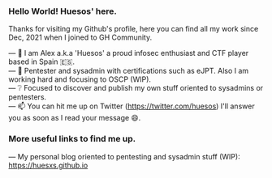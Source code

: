 ### Hello World! Huesos' here.

Thanks for visiting my Github's profile, here you can find all my work since Dec, 2021 when I joined to GH Community. 

— :man: I am Alex a.k.a 'Huesos' a proud infosec enthusiast and CTF player based in Spain :es:.\
— :notebook: Pentester and sysadmin with certifications such as eJPT. Also I am working hard and focusing to OSCP (WIP).\
— :grey_question: Focused to discover and publish my own stuff oriented to sysadmins or pentesters.\
— :mailbox: You can hit me up on Twitter (https://twitter.com/huesos) I'll answer you as soon as I read your message :smile:.

### More useful links to find me up.

— My personal blog oriented to pentesting and sysadmin stuff (WIP): https://huesxs.github.io
